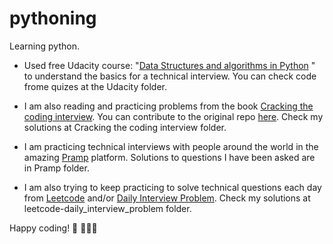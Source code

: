 # pythoning
Learning python.

- Used free Udacity course: "[Data Structures and algorithms in Python](https://classroom.udacity.com/courses/ud513) " to understand the basics for a technical interview. You can check code frome quizes at the Udacity folder.

- I am also reading and practicing problems from the book [Cracking the coding interview](https://www.amazon.com/Cracking-Coding-Interview-6th-Edition/dp/0984782850). You can contribute to the original repo [here](https://github.com/careercup/CtCI-6th-Edition). Check my solutions at Cracking the coding interview folder.

- I am practicing technical interviews with people around the world in the amazing [Pramp](https://www.pramp.com/invt/lYnd8OxxLqI649WvxKNa) platform. Solutions to questions I have been asked are in Pramp folder.

- I am also trying to keep practicing to solve technical questions each day from [Leetcode](https://leetcode.com/) and/or [Daily Interview Problem](https://www.techseries.dev/daily). Check my solutions at leetcode-daily_interview_problem folder.

Happy coding! 🤗 👩🏽‍💻 
